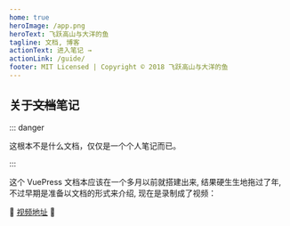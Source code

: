 ```yaml
---
home: true
heroImage: /app.png
heroText: 飞跃高山与大洋的鱼
tagline: 文档, 博客
actionText: 进入笔记 →
actionLink: /guide/
footer: MIT Licensed | Copyright © 2018 飞跃高山与大洋的鱼
---
```


## 关于~~文档~~笔记

::: danger

这根本不是什么文档，仅仅是一个个人笔记而已。

:::

这个 VuePress 文档本应该在一个多月以前就搭建出来, 结果硬生生地拖过了年, 不过早期是准备以文档的形式来介绍, 现在是录制成了视频：


:tada: [视频地址](https://www.bilibili.com/video/av43316513/) :tada: